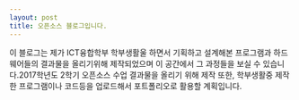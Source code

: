 ```yaml
---
layout: post
title: 오픈소스 블로그입니다.
---
```

이 블로그는 제가 ICT융합학부 학부생활울 하면서 기획하고 설계해본 프로그램과 하드웨어들의 결과물을 올리기위해 제작되었으며 이 공간에서 그 과정들을 보실 수 있습니다.2017학년도 2학기 오픈소스 수업 결과물을 올리기 위해 제작
또한, 학부생활중 제작한 프로그램이나 코드등을 업로드해서 포트폴리오로 활용할 계획입니다.